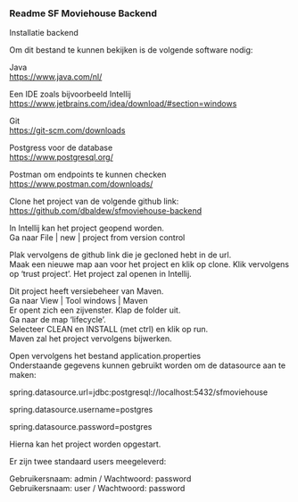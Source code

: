 
### Readme SF Moviehouse Backend

Installatie backend

Om dit bestand te kunnen bekijken is de volgende software nodig:

Java   
https://www.java.com/nl/

Een IDE zoals bijvoorbeeld Intellij  
https://www.jetbrains.com/idea/download/#section=windows

Git   
https://git-scm.com/downloads

Postgress voor de database   
https://www.postgresql.org/

Postman om endpoints te kunnen checken   
https://www.postman.com/downloads/

Clone het project van de volgende github link:  
https://github.com/dbaldew/sfmoviehouse-backend


In Intellij kan het project geopend worden.  
Ga naar File | new | project from  version control


Plak vervolgens de github link die je gecloned hebt in de url.   
Maak een nieuwe map aan voor het project en klik op clone. 
Klik vervolgens op ‘trust project’. Het project zal openen in Intellij.  

Dit project heeft versiebeheer van Maven.  
Ga naar View | Tool windows | Maven  
Er opent zich een zijvenster. Klap de folder uit.  
Ga naar de map ‘lifecycle’.  
Selecteer CLEAN en INSTALL (met ctrl) en klik op run.   
Maven zal het project vervolgens bijwerken.  


Open vervolgens het bestand application.properties  
Onderstaande gegevens kunnen gebruikt worden om de datasource aan te maken:


spring.datasource.url=jdbc:postgresql://localhost:5432/sfmoviehouse

spring.datasource.username=postgres

spring.datasource.password=postgres     



Hierna kan het project worden opgestart.

Er zijn twee standaard users meegeleverd:  

Gebruikersnaam: admin / Wachtwoord: password  
Gebruikersnaam: user / Wachtwoord: password



